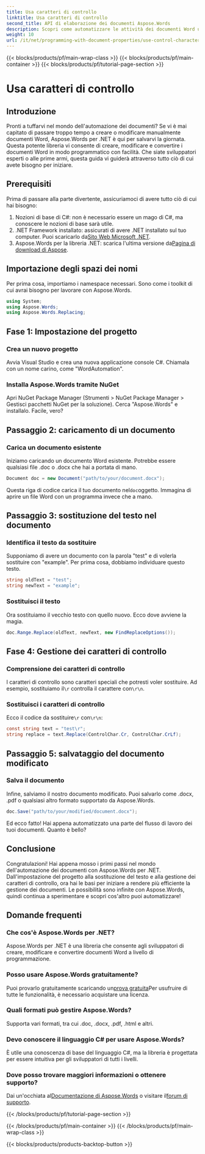 ```yaml
---
title: Usa caratteri di controllo
linktitle: Usa caratteri di controllo
second_title: API di elaborazione dei documenti Aspose.Words
description: Scopri come automatizzare le attività dei documenti Word usando Aspose.Words per .NET. Questa guida copre la configurazione, la sostituzione del testo e altro ancora, rendendo efficiente il tuo flusso di lavoro.
weight: 10
url: /it/net/programming-with-document-properties/use-control-characters/
---
```


{{< blocks/products/pf/main-wrap-class >}}
{{< blocks/products/pf/main-container >}}
{{< blocks/products/pf/tutorial-page-section >}}

# Usa caratteri di controllo

## Introduzione

Pronti a tuffarvi nel mondo dell'automazione dei documenti? Se vi è mai capitato di passare troppo tempo a creare o modificare manualmente documenti Word, Aspose.Words per .NET è qui per salvarvi la giornata. Questa potente libreria vi consente di creare, modificare e convertire i documenti Word in modo programmatico con facilità. Che siate sviluppatori esperti o alle prime armi, questa guida vi guiderà attraverso tutto ciò di cui avete bisogno per iniziare.

## Prerequisiti

Prima di passare alla parte divertente, assicuriamoci di avere tutto ciò di cui hai bisogno:

1. Nozioni di base di C#: non è necessario essere un mago di C#, ma conoscere le nozioni di base sarà utile.
2. .NET Framework installato: assicurati di avere .NET installato sul tuo computer. Puoi scaricarlo da[Sito Web Microsoft .NET](https://dotnet.microsoft.com/download).
3.  Aspose.Words per la libreria .NET: scarica l'ultima versione da[Pagina di download di Aspose](https://releases.aspose.com/words/net/).

## Importazione degli spazi dei nomi

Per prima cosa, importiamo i namespace necessari. Sono come i toolkit di cui avrai bisogno per lavorare con Aspose.Words.

```csharp
using System;
using Aspose.Words;
using Aspose.Words.Replacing;
```

## Fase 1: Impostazione del progetto

### Crea un nuovo progetto

Avvia Visual Studio e crea una nuova applicazione console C#. Chiamala con un nome carino, come "WordAutomation".

### Installa Aspose.Words tramite NuGet

Apri NuGet Package Manager (Strumenti > NuGet Package Manager > Gestisci pacchetti NuGet per la soluzione). Cerca "Aspose.Words" e installalo. Facile, vero?

## Passaggio 2: caricamento di un documento

### Carica un documento esistente

Iniziamo caricando un documento Word esistente. Potrebbe essere qualsiasi file .doc o .docx che hai a portata di mano.

```csharp
Document doc = new Document("path/to/your/document.docx");
```

 Questa riga di codice carica il tuo documento nel`doc`oggetto. Immagina di aprire un file Word con un programma invece che a mano.

## Passaggio 3: sostituzione del testo nel documento

### Identifica il testo da sostituire

Supponiamo di avere un documento con la parola "test" e di volerla sostituire con "example". Per prima cosa, dobbiamo individuare questo testo.

```csharp
string oldText = "test";
string newText = "example";
```

### Sostituisci il testo

Ora sostituiamo il vecchio testo con quello nuovo. Ecco dove avviene la magia.

```csharp
doc.Range.Replace(oldText, newText, new FindReplaceOptions());
```

## Fase 4: Gestione dei caratteri di controllo

### Comprensione dei caratteri di controllo

 I caratteri di controllo sono caratteri speciali che potresti voler sostituire. Ad esempio, sostituiamo il`\r` controlla il carattere con`\r\n`.

### Sostituisci i caratteri di controllo

 Ecco il codice da sostituire`\r` con`\r\n`:

```csharp
const string text = "test\r";
string replace = text.Replace(ControlChar.Cr, ControlChar.CrLf);
```

## Passaggio 5: salvataggio del documento modificato

### Salva il documento

Infine, salviamo il nostro documento modificato. Puoi salvarlo come .docx, .pdf o qualsiasi altro formato supportato da Aspose.Words.

```csharp
doc.Save("path/to/your/modified/document.docx");
```

Ed ecco fatto! Hai appena automatizzato una parte del flusso di lavoro dei tuoi documenti. Quanto è bello?

## Conclusione

Congratulazioni! Hai appena mosso i primi passi nel mondo dell'automazione dei documenti con Aspose.Words per .NET. Dall'impostazione del progetto alla sostituzione del testo e alla gestione dei caratteri di controllo, ora hai le basi per iniziare a rendere più efficiente la gestione dei documenti. Le possibilità sono infinite con Aspose.Words, quindi continua a sperimentare e scopri cos'altro puoi automatizzare!

## Domande frequenti

### Che cos'è Aspose.Words per .NET?
Aspose.Words per .NET è una libreria che consente agli sviluppatori di creare, modificare e convertire documenti Word a livello di programmazione.

### Posso usare Aspose.Words gratuitamente?
 Puoi provarlo gratuitamente scaricando un[prova gratuita](https://releases.aspose.com/)Per usufruire di tutte le funzionalità, è necessario acquistare una licenza.

### Quali formati può gestire Aspose.Words?
Supporta vari formati, tra cui .doc, .docx, .pdf, .html e altri.

### Devo conoscere il linguaggio C# per usare Aspose.Words?
È utile una conoscenza di base del linguaggio C#, ma la libreria è progettata per essere intuitiva per gli sviluppatori di tutti i livelli.

### Dove posso trovare maggiori informazioni o ottenere supporto?
 Dai un'occhiata al[Documentazione di Aspose.Words](https://reference.aspose.com/words/net/) o visitare il[forum di supporto](https://forum.aspose.com/c/words/8).

{{< /blocks/products/pf/tutorial-page-section >}}

{{< /blocks/products/pf/main-container >}}
{{< /blocks/products/pf/main-wrap-class >}}

{{< blocks/products/products-backtop-button >}}
